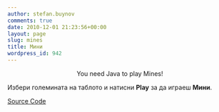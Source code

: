 ```yaml
---
author: stefan.buynov
comments: true
date: 2010-12-01 21:23:56+00:00
layout: page
slug: mines
title: Мини
wordpress_id: 942
---
```


<p align="center">	<applet code="com.buynov.MinesApplet" codebase="." archive="ines.jar" width="100" height="95">You need Java to play Mines!</applet></p>
<p>

Избери големината на таблото и натисни **Play** за да играеш **Мини**.

[Source Code](https://github.com/buynov/Mines)

